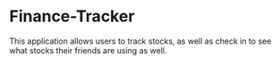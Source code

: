 # Finance-Tracker 

This application allows users to track stocks, as well as check in to see what stocks their friends are using as well.
